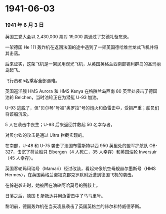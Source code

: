 # 1941-06-03

### 1941 年 6 月 3 日

英国工党大会以 2,430,000 票对 19,000 票通过了艾德礼备忘录。

一架德国 He 111
轰炸机在返回法国的途中遇到了一架英国德哈维兰龙式飞机并将其击落。

后来证实，这架飞机是一架民用观光飞机，从英国英格兰西南部锡利群岛的圣玛丽岛起飞。

飞行员和5名乘客全部遇难。

英国巡洋舰 HMS Aurora 和 HMS Kenya 在格陵兰岛西南 80
英里处袭击了德国油轮 Belchen，当时油轮正在为潜艇 U-93 加油。

U-93
逃脱了，但"贝尔琴"号被"奥罗拉"号的炮火和鱼雷击中，受损严重；船员们将该船沉没。

5 人在袭击中丧生；U-93 后来返回并救起 50 名幸存者。

对贝尔钦的攻击是通过 Ultra 拦截实现的。

在南部，U-48 和 U-75 袭击了法国布雷斯特以西 950 英里处的盟军护航队
OB-327，击沉了荷兰船只 Eibergen（4 人死亡，35 人幸存）和英国油轮
Inversuir（45 人幸存）。

英国客轮玛玛瑞号（Mamari）经过改装，看起来像航空母舰赫尔墨斯号（HMS
Hermes），在英国英格兰诺福克郡克罗默附近遭到德国飞机的袭击。

在躲避袭击时，她被困在油轮阿哈莫号的残骸上。

日落之后，德国 E 艇抵达并用鱼雷击中了马马里号。

黎明前，德国轰炸机在当天凌晨袭击了英国英格兰的赫尔和特威德茅斯。